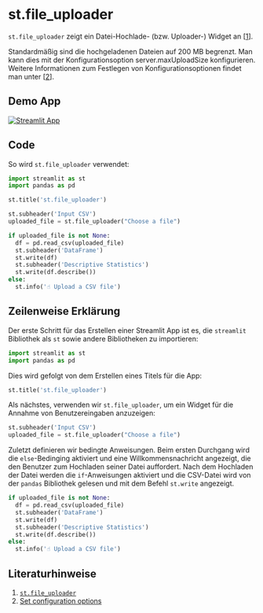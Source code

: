 # st.file_uploader

`st.file_uploader` zeigt ein Datei-Hochlade- (bzw. Uploader-) Widget an [[1](https://docs.streamlit.io/library/api-reference/widgets/st.file_uploader)].

Standardmäßig sind die hochgeladenen Dateien auf 200 MB begrenzt. Man kann dies mit der Konfigurationsoption server.maxUploadSize konfigurieren. Weitere Informationen zum Festlegen von Konfigurationsoptionen findet man unter [[2](https://docs.streamlit.io/library/advanced-features/configuration#set-configuration-options)].

## Demo App

[![Streamlit App](https://static.streamlit.io/badges/streamlit_badge_black_white.svg)](https://share.streamlit.io/dataprofessor/st.file_uploader/)

## Code
So wird `st.file_uploader` verwendet:
```python
import streamlit as st
import pandas as pd

st.title('st.file_uploader')

st.subheader('Input CSV')
uploaded_file = st.file_uploader("Choose a file")

if uploaded_file is not None:
  df = pd.read_csv(uploaded_file)
  st.subheader('DataFrame')
  st.write(df)
  st.subheader('Descriptive Statistics')
  st.write(df.describe())
else:
  st.info('☝️ Upload a CSV file')
```

## Zeilenweise Erklärung
Der erste Schritt für das Erstellen einer Streamlit App ist es, die `streamlit` Bibliothek als `st` sowie andere Bibliotheken zu importieren:
```python
import streamlit as st
import pandas as pd
```

Dies wird gefolgt von dem Erstellen eines Titels für die App:
```python
st.title('st.file_uploader')
```

Als nächstes, verwenden wir `st.file_uploader`, um ein Widget für die Annahme von Benutzereingaben anzuzeigen:
```python
st.subheader('Input CSV')
uploaded_file = st.file_uploader("Choose a file")
```

Zuletzt definieren wir bedingte Anweisungen. Beim ersten Durchgang wird die `else`-Bedinging aktiviert und eine Willkommensnachricht angezeigt, die den Benutzer zum Hochladen seiner Datei auffordert. Nach dem Hochladen der Datei werden die `if`-Anweisungen aktiviert und die CSV-Datei wird von der `pandas` Bibliothek gelesen und mit dem Befehl `st.write` angezeigt.

```python
if uploaded_file is not None:
  df = pd.read_csv(uploaded_file)
  st.subheader('DataFrame')
  st.write(df)
  st.subheader('Descriptive Statistics')
  st.write(df.describe())
else:
  st.info('☝️ Upload a CSV file')
```

## Literaturhinweise
1. [`st.file_uploader`](https://docs.streamlit.io/library/api-reference/widgets/st.file_uploader)
2. [Set configuration options](https://docs.streamlit.io/library/advanced-features/configuration#set-configuration-options)

